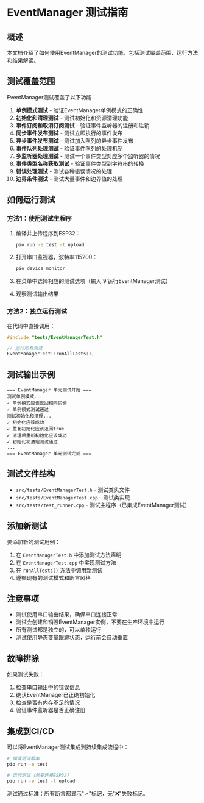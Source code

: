# EventManager 测试指南

## 概述
本文档介绍了如何使用EventManager的测试功能，包括测试覆盖范围、运行方法和结果解读。

## 测试覆盖范围

EventManager测试覆盖了以下功能：

1. **单例模式测试** - 验证EventManager单例模式的正确性
2. **初始化和清理测试** - 测试初始化和资源清理功能
3. **事件订阅和取消订阅测试** - 验证事件监听器的注册和注销
4. **同步事件发布测试** - 测试立即执行的事件发布
5. **异步事件发布测试** - 测试加入队列的异步事件发布
6. **事件队列处理测试** - 验证事件队列的处理机制
7. **多监听器处理测试** - 测试一个事件类型对应多个监听器的情况
8. **事件类型名称获取测试** - 验证事件类型到字符串的转换
9. **错误处理测试** - 测试各种错误情况的处理
10. **边界条件测试** - 测试大量事件和边界值的处理

## 如何运行测试

### 方法1：使用测试主程序
1. 编译并上传程序到ESP32：
   ```bash
   pio run -e test -t upload
   ```

2. 打开串口监视器，波特率115200：
   ```bash
   pio device monitor
   ```

3. 在菜单中选择相应的测试选项（输入'9'运行EventManager测试）
4. 观察测试输出结果

### 方法2：独立运行测试
在代码中直接调用：
```cpp
#include "tests/EventManagerTest.h"

// 运行所有测试
EventManagerTest::runAllTests();
```

## 测试输出示例

```
=== EventManager 单元测试开始 ===
测试单例模式...
✓ 单例模式应该返回相同实例
✓ 单例模式测试通过
测试初始化和清理...
✓ 初始化应该成功
✓ 重复初始化应该返回true
✓ 清理后重新初始化应该成功
✓ 初始化和清理测试通过
...
=== EventManager 单元测试完成 ===
```

## 测试文件结构

- `src/tests/EventManagerTest.h` - 测试类头文件
- `src/tests/EventManagerTest.cpp` - 测试类实现
- `src/tests/test_runner.cpp` - 测试主程序（已集成EventManager测试）

## 添加新测试

要添加新的测试用例：

1. 在 `EventManagerTest.h` 中添加测试方法声明
2. 在 `EventManagerTest.cpp` 中实现测试方法
3. 在 `runAllTests()` 方法中调用新测试
4. 遵循现有的测试模式和断言风格

## 注意事项

- 测试使用串口输出结果，确保串口连接正常
- 测试会创建和销毁EventManager实例，不要在生产环境中运行
- 所有测试都是独立的，可以单独运行
- 测试使用静态变量跟踪状态，运行前会自动重置

## 故障排除

如果测试失败：

1. 检查串口输出中的错误信息
2. 确认EventManager已正确初始化
3. 检查是否有内存不足的情况
4. 验证事件监听器是否正确注册

## 集成到CI/CD

可以将EventManager测试集成到持续集成流程中：

```bash
# 编译测试版本
pio run -e test

# 运行测试（需要连接ESP32）
pio run -e test -t upload
```

测试通过标准：所有断言都显示"✓"标记，无"❌"失败标记。